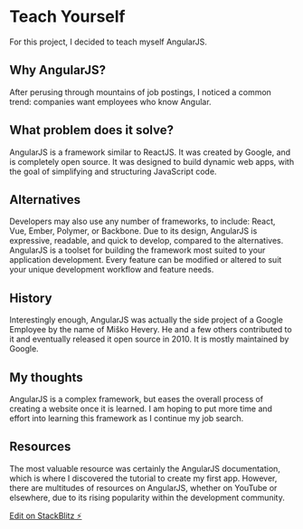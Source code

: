 # Teach Yourself

For this project, I decided to teach myself AngularJS. 

## Why AngularJS?
After perusing through mountains of job postings, I noticed a common trend: companies
want employees who know Angular. 

## What problem does it solve?
AngularJS is a framework similar to ReactJS. It was created by Google, and is completely
open source. It was designed to build dynamic web apps, with the goal of simplifying and structuring JavaScript code.

## Alternatives
Developers may also use any number of frameworks, to include: React, Vue, Ember, Polymer, or Backbone. Due to its design, AngularJS is expressive, readable, and quick to develop, compared to the alternatives. AngularJS is a toolset for building the framework most suited to your application development. Every feature can be modified or altered to suit your unique development workflow and feature needs.

## History
Interestingly enough, AngularJS was actually the side project of a Google Employee by the name of Miško Hevery. He and a few others contributed to it and eventually released it open source in 2010. It is mostly maintained by Google.

## My thoughts
AngularJS is a complex framework, but eases the overall process of creating a website once it is learned. I am hoping to put more time and effort into learning this framework as I continue my job search. 

## Resources
The most valuable resource was certainly the AngularJS documentation, which is where I discovered the tutorial to create my first app. However, there are multitudes of resources on AngularJS, whether on YouTube or elsewhere, due to its rising popularity within the development community.

[Edit on StackBlitz ⚡️](https://stackblitz.com/edit/angular-h7fhuq)